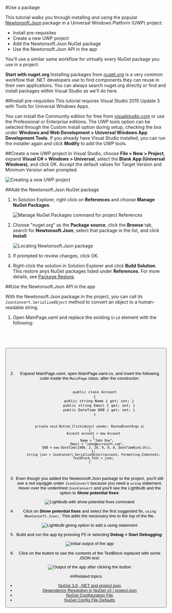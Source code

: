 #Use a package

This tutorial walks you through installing and using the popular [Newtonsoft.Json](https://www.nuget.org/packages/Newtonsoft.Json/) package in a Universal Windows Platform (UWP) project:

- Install pre-requisites
- Create a new UWP project
- Add the Newtonsoft.Json NuGet package
- Use the Newtonsoft.Json API in the app

You'll use a similar same workflow for virtually every NuGet package you use in a project.

<div class="block-callout-warning">
    <strong>Start with nuget.org</strong>	
    Installing packages from <a href="http://nuget.org">nuget.org</a> is a very common workflow that .NET developers use to find components they can reuse in their own applications. You can always search nuget.org directly or find and install packages within Visual Studio as we'll do here.
</div>


##Install pre-requisites
This tutorial requires Visual Studio 2015 Update 3 with Tools for Universal Windows Apps. 

You can install the Community edition for free from [visualstudio.com](https://www.visualstudio.com/) or use the Professional or Enterprise editions. The UWP tools option can be selected through the Custom install option during setup, checking the box under **Windows and Web Development > Universal Windows App Development Tools**. If you already have Visual Studio installed, you can run the installer again and click **Modify** to add the UWP tools.


##Create a new UWP project
In Visual Studio, choose **File > New > Project**, expand **Visual C# > Windows > Universal**, select the **Blank App (Universal Windows)**, and click OK. Accept the default values for Target Version and Minimum Version when prompted.

![Creating a new UWP project](/images/ConsumeNugetSample/QS_Use-01-NewProject.png)


##Add the Newtonsoft.Json NuGet package

1. In Solution Explorer, right click on **References** and choose **Manage NuGet Packages**.

	![Manage NuGet Packages command for project References](/images/ConsumeNugetSample/QS_Use-02-ManageNuGetPackages.png)

2. Choose "nuget.org" as the **Package source**, click the **Browse** tab, search for **Newtonsoft.Json**, select that package in the list, and click **Install**:

	![Locating Newtonsoft.Json package](/images/ConsumeNugetSample/QS_Use-03-NewtonsoftJson.png)

3. If prompted to review changes, click OK.

4. Right-click the solution in Solution Explorer and click **Build Solution**. This restore anys NuGet packages listed under **References**. For more details, see [Package Restore](/ndocs/consume-packages/package-restore).



##Use the Newtonsoft.Json API in the app

With the Newtonsoft.Json package in the project, you can call its `JsonConvert.SerializeObject` method to convert an object to a human-readable string.

1. Open MainPage.xaml and replace the existing `Grid` element with the following:

<code class="xml">
	<Grid Background="{ThemeResource ApplicationPageBackgroundThemeBrush}">
	    <StackPanel VerticalAlignment="Center">
	        <Button Click="Button_Click" Content="Click Me" Margin="10"/>
	        <TextBlock Name="TextBlock" Text="TextBlock" Margin="10"/>
	    </StackPanel>
	</Grid>
</code>

2. Expand MainPage.xaml, open MainPage.xaml.cs, and insert the following code inside the `MainPage` class, after the constructor:

<code class="cs">
	    public class Account
	    {
	        public string Name { get; set; }
	        public string Email { get; set; }
	        public DateTime DOB { get; set; }
	    }
	
	    private void Button_Click(object sender, RoutedEventArgs e)
	    {
	        Account account = new Account
	        {
	            Name = "John Doe",
	            Email = "john@microsoft.com",
	            DOB = new DateTime(1980, 2, 20, 0, 0, 0, DateTimeKind.Utc),
	        };
	        string json = JsonConvert.SerializeObject(account, Formatting.Indented);
	        TextBlock.Text = json;
	    }
</code>

3. Even though you added the Newtonsoft.Json package to the project, you'll still see a red squiggle under `JsonConvert` because you need a `using` statement. Hover over the underlined `JsonConvert` and you'll see the Lightbulb and the option to **Show potential fixes**:

    ![Lightbulb with show potential fixes command](/images/ConsumeNugetSample/QS_Use-04-ShowPotentialFixes.png)


4. Click on **Show potential fixes** and select the first suggested fix, `using Newtonsoft.Json;`. This adds the necessary line to the top of the file.

	![Lightbulb giving option to add a using statement](/images/ConsumeNugetSample/QS_Use-05-AddUsing.png)

5. Build and run the app by pressing F5 or selecting **Debug > Start Debugging**:

	![Initial output of the app](/images/ConsumeNugetSample/QS_Use-06-AppStart.png)

6. Click on the button to see the contents of the TextBlock replaced with some JSON text:

	![Output of the app after clicking the button](/images/ConsumeNugetSample/QS_Use-07-AppEnd.png)



##Related topics
* [NuGet 3.0, .NET and project.json](/ndocs/consume-packages/projectjson-intro)
* [Dependency Resolution in NuGet v3 / project.json](/ndocs/consume-packages/projectjson-dependency)
* [NuGet Configuration File](/ndocs/consume-packages/nuget-config-file-overview)
* [NuGet Config File Defaults](/ndocs/consume-packages/nuget-config-file-defaults)
